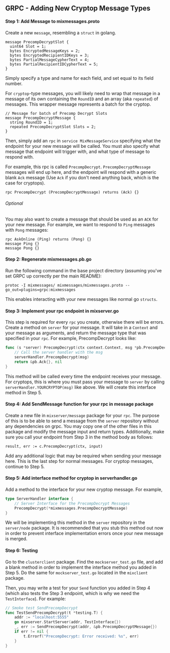 GRPC - Adding New Cryptop Message Types
----

#### Step 1: Add Message to mixmessages.proto

Create a new `message`, resembling a `struct` in golang.

```
message PrecompDecryptSlot {
  uint64 Slot = 1;
  bytes EncryptedMessageKeys = 2;
  bytes EncryptedRecipientIDKeys = 3;
  bytes PartialMessageCypherText = 4;
  bytes PartialRecipientIDCypherText = 5;
}
```

Simply specify a type and name for each field, and set equal to its field number.

For `cryptop`-type messages, you will likely need to wrap that message in a message of its own
containing the `RoundID` and an array (aka `repeated`) of messages. This wrapper message represents
a batch for the cryptop.

```
// Message for batch of Precomp Decrypt Slots
message PrecompDecryptMessage {
  string RoundID = 1;
  repeated PrecompDecryptSlot Slots = 2;
}
```
Then, simply add an `rpc` in `service MixMessageService` specifying what the endpoint for your new
message will be called. You must also specify what message that endpoint will trigger with, and
what type of message to respond with.

For example, this rpc is called `PrecompDecrypt`. `PrecompDecryptMessage` messages will end up here, and
the endpoint will respond with a generic blank `Ack` message (Use `Ack` if you don't need anything back,
which is the case for cryptops).

```
rpc PrecompDecrypt (PrecompDecryptMessage) returns (Ack) {}
```

###### Optional
You may also want to create a message that should be used as an `ACK` for your new message.
For example, we want to respond to `Ping` messages with `Pong` messages:

```
rpc AskOnline (Ping) returns (Pong) {}
message Ping {}
message Pong {}
```

#### Step 2: Regenerate mixmessages.pb.go

Run the following command in the base project directory
(assuming you've set GRPC up correctly per the main README):

`protoc -I mixmessages/ mixmessages/mixmessages.proto --go_out=plugins=grpc:mixmessages`

This enables interacting with your new messages like normal go `structs`.

#### Step 3: Implement your rpc endpoint in mixserver.go

This step is required for every `rpc` you create, otherwise there will be errors. 
Create a method on `server` for your message. It will take in a `Context` and
your message as arguments, and return the message type that was
specified in your `rpc`. For example, PrecompDecrypt looks like:

```go
func (s *server) PrecompDecrypt(ctx context.Context, msg *pb.PrecompDecryptMessage) (*pb.Ack, error) {
	// Call the server handler with the msg
	serverHandler.PrecompDecrypt(msg)
	return &pb.Ack{}, nil
}
```

This method will be called every time the endpoint receives your message. For cryptops,
this is where you must pass your message to `server` by calling `serverHandler.YOURCRYPTOP(msg)`
like above. We will create this interface method in Step 5. 

#### Step 4: Add SendMessage function for your rpc in message package

Create a new file in `mixserver/message` package for your `rpc`. The purpose of this
is to be able to send a message from the `server` repository without any dependencies on grpc.
You may copy one of the other files in this package and modify the message input and return types.
Additionally, make sure you call your endpoint from Step 3 in the method body as follows:

`result, err := c.PrecompDecrypt(ctx, input)`

Add any additional logic that may be required when sending your message here.
This is the last step for normal messages. For cryptop messages, continue to Step 5.

#### Step 5: Add interface method for cryptop in serverhandler.go

Add a method to the interface for your new cryptop message. For example,

```go
type ServerHandler interface {
	// Server Interface for the PrecompDecrypt Messages
	PrecompDecrypt(*mixmessages.PrecompDecryptMessage)
}
```

We will be implementing this method in the `server` repository in the `server/node` package.
It is recommended that you stub this method out now in order to prevent interface implementation
errors once your new message is merged.

#### Step 6: Testing

Go to the `clusterclient` package. Find the `mockserver_test.go` file, and add a
 blank method in order to implement the interface method you added in Step 5. Do
  the same for `mockserver_test.go` located in the `mixclient` package.

 Then, you may write a test for your `Send` function you added in Step 4 (which
 also tests the Step 3 endpoint, which is why we need the `TestInterface`). For
 example:

```go
// Smoke test SendPrecompDecrypt
func TestSendPrecompDecrypt(t *testing.T) {
	addr := "localhost:5555"
	go mixserver.StartServer(addr, TestInterface{})
	_, err := SendPrecompDecrypt(addr, &pb.PrecompDecryptMessage{})
	if err != nil {
		t.Errorf("PrecompDecrypt: Error received: %s", err)
	}
}
```
